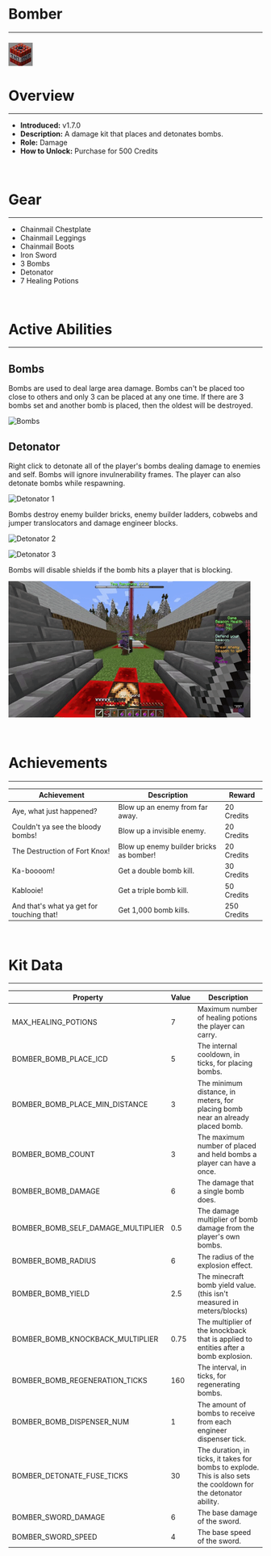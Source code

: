 
# Bomber

***

#### ![bomber-icon](../assets/kits/bomber/bomber-icon.jpg)

# Overview
***
- **Introduced:** v1.7.0
- **Description:** A damage kit that places and detonates bombs.
- **Role:** Damage
- **How to Unlock:** Purchase for 500 Credits

<br />  

# Gear
***
- Chainmail Chestplate
- Chainmail Leggings
- Chainmail Boots
- Iron Sword
- 3 Bombs
- Detonator
- 7 Healing Potions

<br />  

# Active Abilities
***
## Bombs
Bombs are used to deal large area damage. Bombs can't be placed too close to others and only 3 can be placed at any one time. If there are 3 bombs set and another bomb is placed, then the oldest will be destroyed.

![Bombs](../assets/kits/bomber/Bomber%20-%20Bombs.gif)

## Detonator
Right click to detonate all of the player's bombs dealing damage to enemies and self. Bombs will ignore invulnerability frames. The player can also detonate bombs while respawning.

![Detonator 1](../assets/kits/bomber/Bomber%20-%20Detonate.gif)

Bombs destroy enemy builder bricks, enemy builder ladders, cobwebs and jumper translocators and damage engineer blocks.

![Detonator 2](../assets/kits/bomber/Bomber%20-%20Detonate%20Bricks.gif)

![Detonator 3](../assets/kits/bomber/Bomber%20-%20Detonate%20Engineer%20Blocks.gif)

Bombs will disable shields if the bomb hits a player that is blocking.

![Detonator 4](../assets/kits/bomber/Bomber%20-%20Detonate%20Shield.gif)

<br />  

# Achievements
***

| Achievement | Description | Reward |
| ----------- | ----------- | ------ |
| Aye, what just happened? | Blow up an enemy from far away. | 20 Credits |
| Couldn't ya see the bloody bombs! | Blow up a invisible enemy. | 20 Credits |
| The Destruction of Fort Knox! | Blow up enemy builder bricks as bomber! | 20 Credits |
| Ka-boooom! | Get a double bomb kill. | 30 Credits |
| Kablooie! | Get a triple bomb kill. | 50 Credits |
| And that's what ya get for touching that! | Get 1,000 bomb kills. | 250 Credits |

<br />  

# Kit Data
***

| Property | Value | Description |
|----------|-------|-------------|
| MAX_HEALING_POTIONS | 7 | Maximum number of healing potions the player can carry. |
| BOMBER_BOMB_PLACE_ICD | 5 | The internal cooldown, in ticks, for placing bombs. |
| BOMBER_BOMB_PLACE_MIN_DISTANCE | 3 | The minimum distance, in meters, for placing bomb near an already placed bomb. |
| BOMBER_BOMB_COUNT | 3 | The maximum number of placed and held bombs a player can have a once. |
| BOMBER_BOMB_DAMAGE | 6 | The damage that a single bomb does. |
| BOMBER_BOMB_SELF_DAMAGE_MULTIPLIER | 0.5 | The damage multiplier of bomb damage from the player's own bombs.|
| BOMBER_BOMB_RADIUS | 6 | The radius of the explosion effect. |
| BOMBER_BOMB_YIELD | 2.5 | The minecraft bomb yield value. (this isn't measured in meters/blocks) |
| BOMBER_BOMB_KNOCKBACK_MULTIPLIER | 0.75 | The multiplier of the knockback that is applied to entities after a bomb explosion. |
| BOMBER_BOMB_REGENERATION_TICKS | 160 | The interval, in ticks, for regenerating bombs. |
| BOMBER_BOMB_DISPENSER_NUM | 1 | The amount of bombs to receive from each engineer dispenser tick. |
| BOMBER_DETONATE_FUSE_TICKS | 30 | The duration, in ticks, it takes for bombs to explode. This is also sets the cooldown for the detonator ability. |
| BOMBER_SWORD_DAMAGE | 6 | The base damage of the sword. |
| BOMBER_SWORD_SPEED | 4 | The base speed of the sword. |
